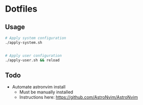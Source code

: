 # Dotfiles

## Usage

```bash
# Apply system configuration
./apply-system.sh


# Apply user configuration
./apply-user.sh && reload

```

## Todo

- Automate astronvim install
  - Must be manually installed
  - Instructions here: https://github.com/AstroNvim/AstroNvim
